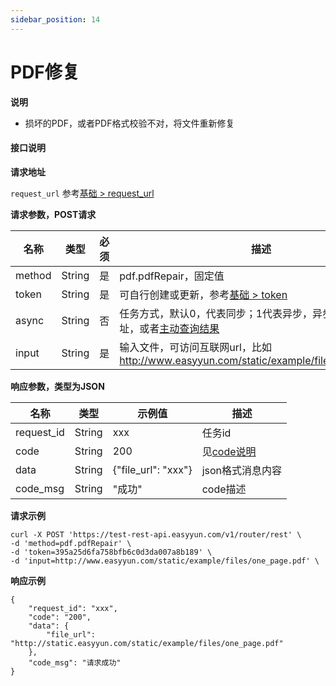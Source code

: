 ```yaml
---
sidebar_position: 14
---
```


# PDF修复


**说明**
- 损坏的PDF，或者PDF格式校验不对，将文件重新修复

#### 接口说明

**请求地址**

`request_url` 参考[基础 > request_url](/docs/api/base#request-url)

**请求参数，POST请求**

| 名称 | 类型 | 必须 | 描述 |
| --- | --- | --- | --- |
| method | String | 是 | pdf.pdfRepair，固定值 |
| token | String | 是 | 可自行创建或更新，参考[基础 > token](/docs/api/base#token)|
| async | String | 否 | 任务方式，默认0，代表同步；1代表异步，异步需要设置回调地址，或者[主动查询结果](/docs/api/pdf.task-result) |
| input | String | 是 | 输入文件，可访问互联网url，比如 http://www.easyyun.com/static/example/files/one_page.pdf  |


**响应参数，类型为JSON**

| 名称 | 类型 | 示例值 | 描述 |
| --- | --- | --- | --- |
| request_id | String | xxx | 任务id |
| code | String | 200 | 见[code说明](/docs/api/code) |
| data | String | {"file_url": "xxx"} | json格式消息内容 |
| code_msg | String | "成功" | code描述 |

**请求示例**
```shell
curl -X POST 'https://test-rest-api.easyyun.com/v1/router/rest' \
-d 'method=pdf.pdfRepair' \
-d 'token=395a25d6fa758bfb6c0d3da007a8b189' \
-d 'input=http://www.easyyun.com/static/example/files/one_page.pdf' \
```

**响应示例**
```shell
{
	"request_id": "xxx",
	"code": "200",
	"data": {
		"file_url": "http://static.easyyun.com/static/example/files/one_page.pdf"
	},
	"code_msg": "请求成功"
}
```